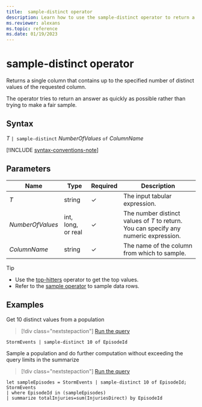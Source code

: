 ```yaml
---
title:  sample-distinct operator
description: Learn how to use the sample-distinct operator to return a column that contains up to the specified number of distinct values of the requested columns.
ms.reviewer: alexans
ms.topic: reference
ms.date: 01/19/2023
---
```

# sample-distinct operator

Returns a single column that contains up to the specified number of distinct values of the requested column.

The operator tries to return an answer as quickly as possible rather than trying to make a fair sample.

## Syntax

*T* `| sample-distinct` *NumberOfValues* `of` *ColumnName*

[!INCLUDE [syntax-conventions-note](../../includes/syntax-conventions-note.md)]

## Parameters

| Name | Type | Required | Description |
|--|--|--|--|
| *T*| string | &check; | The input tabular expression. |
| *NumberOfValues*| int, long, or real | &check; | The number distinct values of *T* to return. You can specify any numeric expression.|
| *ColumnName*| string | &check; | The name of the column from which to sample.|

> [!TIP]
>
> * Use the [top-hitters](tophittersoperator.md) operator to get the top values.
> * Refer to the [sample operator](sample-operator.md) to sample data rows.

## Examples  

Get 10 distinct values from a population

> [!div class="nextstepaction"]
> <a href="https://dataexplorer.azure.com/clusters/help/databases/Samples?query=H4sIAAAAAAAAAwsuyS/KdS1LzSspVqhRKE7MLchJ1U3JLC7JzEsuUTA0UMhPU3AtyCzOT0n1TAEAXIVALi0AAAA=" target="_blank">Run the query</a>

```kusto
StormEvents | sample-distinct 10 of EpisodeId
```

Sample a population and do further computation without exceeding the query limits in the summarize

> [!div class="nextstepaction"]
> <a href="https://dataexplorer.azure.com/clusters/help/databases/Samples?query=H4sIAAAAAAAAA1WNuw6CUBBEe75iSihIsDZ0UlDzBVfuGpfcB9ldNBo+Xk0waDlzTmYCGdTFOVA3s2ZPihaDZYndjZIp1g3XntU4jYZDg3zBpvf+WPzqxYr7lYR2Dk4o/y+qj6ZLjE74SbBsLvRpWoRJ23dffsOJhUarcH7sey97JpXgsgAAAA==" target="_blank">Run the query</a>

```kusto
let sampleEpisodes = StormEvents | sample-distinct 10 of EpisodeId;
StormEvents 
| where EpisodeId in (sampleEpisodes) 
| summarize totalInjuries=sum(InjuriesDirect) by EpisodeId
```
